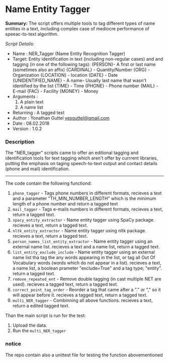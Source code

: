 # Name Entity Tagger
**Summary:** The script offers multiple tools to tag different types of name entities in a text, including complex case of mediocre performance of speeac-to-text algorithm.

__Script Details_:_
- Name :        NER_Tagger (Name Entity Recognition Tagger)
- Target:      Entity identification in text (including non-regular cases) and and tagging (in one of the following tags):
 {PERSON}- A first or last name (sometimes also an affix)
 {CARDINAL} - Quantity/Number
 {ORG} - Organization
 {LOCATION} - location
 {DATE} - Date
 {UNIDENTIFIED_NAME} - A name- Usually last name that wasn't identified by the list
 {TIME} - Time
 {PHONE} - Phone number
 {MAIL} - E-mail
 {FAC} - Facility
 {MONEY} - Money
- Arguments :   
    1. A plain text
    2. A name list
- Returning :   A tagged text
- Author :      Yonathan Guttel yesguttel@gmail.com
- Date :        08.02.2018
- Version :     1.0.2
 
### Description

The "NER_tagger" scripts came to offer an editional tagging and identification tools for text tagging which aren't offer by currrent libraries, putting the emphasis on taging speech-to-text output and contact details (phone and mail) identification.

***
The code contain the following functiond:

1. `phone_tagger` - Tags phone numbers in different formats, recieves a text and a parameter "TH_MIN_NUMBER_LENGTH" which is the minimum length of a  phone number and return a tagged text
2. `mail_tagger` - Tags e-mails numbers in different formats, recieves a text, return a tagged text.
3. `spacy_entity_extractor` - Name entity tagger using SpaCy package. recieves a text, return a tagged text.
4. `nltk_entity_extractor` - Name entity tagger using nltk package. recieves a text, return a tagged text.
5. `person_names_list_entity_extractor` - Name entity tagger using an external name list. recieves a text and a name list, return a tagged text.
6. `list_entity_exclude_include` - Name entity tagger using an external name list tha tag the any words appearing in the list, or tag all Out Of Vocabulary words (words which do not appear in a list). recieves a text, a name list, a boolean prameter "exclude=True" and a tag type; "entity".  return a tagged text.
7. `remove_repeated_ent` - Remove double tagging (in cast multiple NET are used). recieves a tagged text, return a tagged text.
8. `correct_point_tag_order` - Reorder a tag that came after a "." or "," so it will appear before it. recieves a tagged text, return a tagged text.
9. `multi_NER_tagger` - Combinning all above functions. recieves a  text, return a edited tagged text.

Than the main  script is run for the test:
1. Upload the data.
2. Run the `multi_NER_tagger`

### notice

The repo contain also a unittest file for testing the function abovementioned
